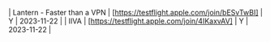 | Lantern - Faster than a VPN | [https://testflight.apple.com/join/bESvTwBI] | Y | 2023-11-22 |
| IIVA | [https://testflight.apple.com/join/4IKaxvAV] | Y | 2023-11-22 |
